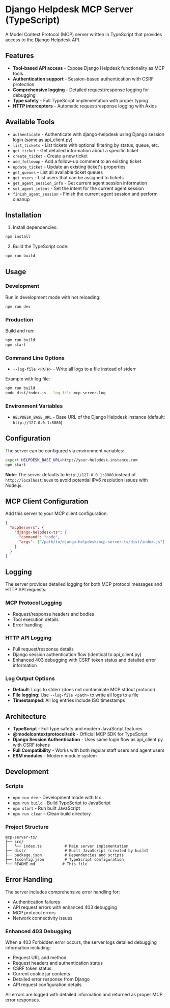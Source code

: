 # Django Helpdesk MCP Server (TypeScript)

A Model Context Protocol (MCP) server written in TypeScript that provides access to the Django Helpdesk API.

## Features

- **Tool-based API access** - Expose Django Helpdesk functionality as MCP tools
- **Authentication support** - Session-based authentication with CSRF protection
- **Comprehensive logging** - Detailed request/response logging for debugging
- **Type safety** - Full TypeScript implementation with proper typing
- **HTTP interceptors** - Automatic request/response logging with Axios

## Available Tools

- `authenticate` - Authenticate with django-helpdesk using Django session login (same as api_client.py)
- `list_tickets` - List tickets with optional filtering by status, queue, etc.
- `get_ticket` - Get detailed information about a specific ticket
- `create_ticket` - Create a new ticket
- `add_followup` - Add a follow-up comment to an existing ticket
- `update_ticket` - Update an existing ticket's properties
- `get_queues` - List all available ticket queues
- `get_users` - List users that can be assigned to tickets
- `get_agent_session_info` - Get current agent session information
- `set_agent_intent` - Set the intent for the current agent session
- `finish_agent_session` - Finish the current agent session and perform cleanup

## Installation

1. Install dependencies:
```bash
npm install
```

2. Build the TypeScript code:
```bash
npm run build
```

## Usage

### Development
Run in development mode with hot reloading:
```bash
npm run dev
```

### Production
Build and run:
```bash
npm run build
npm start
```

### Command Line Options

- `--log-file <PATH>` - Write all logs to a file instead of stderr

Example with log file:
```bash
npm run build
node dist/index.js --log-file mcp-server.log
```

### Environment Variables

- `HELPDESK_BASE_URL` - Base URL of the Django Helpdesk instance (default: `http://127.0.0.1:8080`)

## Configuration

The server can be configured via environment variables:

```bash
export HELPDESK_BASE_URL=http://your-helpdesk-instance.com
npm start
```

**Note**: The server defaults to `http://127.0.0.1:8080` instead of `http://localhost:8080` to avoid potential IPv6 resolution issues with Node.js.

## MCP Client Configuration

Add this server to your MCP client configuration:

```json
{
  "mcpServers": {
    "django-helpdesk-ts": {
      "command": "node",
      "args": ["/path/to/django-helpdesk/mcp-server-ts/dist/index.js"]
    }
  }
}
```

## Logging

The server provides detailed logging for both MCP protocol messages and HTTP API requests:

### MCP Protocol Logging
- Request/response headers and bodies
- Tool execution details
- Error handling

### HTTP API Logging
- Full request/response details
- Django session authentication flow (identical to api_client.py)
- Enhanced 403 debugging with CSRF token status and detailed error information

### Log Output Options
- **Default**: Logs to stderr (does not contaminate MCP stdout protocol)
- **File logging**: Use `--log-file <path>` to write all logs to a file
- **Timestamped**: All log entries include ISO timestamps

## Architecture

- **TypeScript** - Full type safety and modern JavaScript features
- **@modelcontextprotocol/sdk** - Official MCP SDK for TypeScript
- **Django Session Authentication** - Uses same login flow as api_client.py with CSRF tokens
- **Full Compatibility** - Works with both regular staff users and agent users
- **ESM modules** - Modern module system

## Development

### Scripts

- `npm run dev` - Development mode with tsx
- `npm run build` - Build TypeScript to JavaScript
- `npm start` - Run built JavaScript
- `npm run clean` - Clean build directory

### Project Structure

```
mcp-server-ts/
├── src/
│   └── index.ts          # Main server implementation
├── dist/                 # Built JavaScript (created by build)
├── package.json          # Dependencies and scripts
├── tsconfig.json         # TypeScript configuration
└── README.md            # This file
```

## Error Handling

The server includes comprehensive error handling for:
- Authentication failures
- API request errors with enhanced 403 debugging
- MCP protocol errors
- Network connectivity issues

### Enhanced 403 Debugging

When a 403 Forbidden error occurs, the server logs detailed debugging information including:
- Request URL and method
- Request headers and authentication status
- CSRF token status
- Current cookie jar contents
- Detailed error response from Django
- API request configuration details

All errors are logged with detailed information and returned as proper MCP error responses.